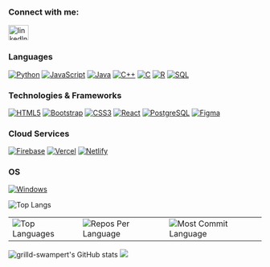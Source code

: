 

<h3 align="left">Connect with me:</h3>
<p align="left">
<a href="https://www.linkedin.com/in/swapnil-ranadive-953725254/" target="blank"><img align="center" src="https://raw.githubusercontent.com/rahuldkjain/github-profile-readme-generator/master/src/images/icons/Social/linked-in-alt.svg" alt="linkedln" height="30" width="40" /></a>  
</p>

### Languages
[![Python](https://img.shields.io/badge/python-black?style=for-the-badge&logo=python)](https://github.com/grilled-swampert)
[![JavaScript](https://img.shields.io/badge/javascript-black?style=for-the-badge&logo=javascript)](https://github.com/grilled-swampert)
[![Java](https://img.shields.io/badge/java-black?style=for-the-badge&logo=openjdk)](https://github.com/grilled-swampert)
[![C++](https://img.shields.io/badge/c++-black?style=for-the-badge&logo=cplusplus)](https://github.com/grilled-swampert)
[![C](https://img.shields.io/badge/c-black?style=for-the-badge&logo=c)](https://github.com/grilled-swampert)
[![R](https://img.shields.io/badge/r-black?style=for-the-badge&logo=r)](https://github.com/grilled-swampert)
[![SQL](https://img.shields.io/badge/sql-black?style=for-the-badge&logo=mysql)](https://github.com/grilled-swampert)

### Technologies & Frameworks
[![HTML5](https://img.shields.io/badge/html5-black?style=for-the-badge&logo=html5)](https://github.com/grilled-swampert)
[![Bootstrap](https://img.shields.io/badge/bootstrap-black?style=for-the-badge&logo=bootstrap)](https://github.com/grilled-swampert)
[![CSS3](https://img.shields.io/badge/css3-black?style=for-the-badge&logo=css3)](https://github.com/grilled-swampert)
[![React](https://img.shields.io/badge/React-black?style=for-the-badge&logo=react)](https://github.com/grilled-swampert)
[![PostgreSQL](https://img.shields.io/badge/PostgreSQL-black?style=for-the-badge&logo=postgresql)](https://github.com/grilled-swampert)
[![Figma](https://img.shields.io/badge/Figma-black?style=for-the-badge&logo=figma)](https://github.com/grilled-swampert)

### Cloud Services
[![Firebase](https://img.shields.io/badge/Firebase-black?style=for-the-badge&logo=firebase)](https://github.com/grilled-swampert)
[![Vercel](https://img.shields.io/badge/vercel-black?style=for-the-badge&logo=vercel)](https://github.com/grilled-swampert)
[![Netlify](https://img.shields.io/badge/netlify-black?style=for-the-badge&logo=netlify)](https://github.com/grilled-swampert)

### OS
[![Windows](https://img.shields.io/badge/Windows-black?style=for-the-badge&logo=Windows)](https://github.com/MinavKaria)

![Top Langs](https://github-readme-stats.vercel.app/api/top-langs/?username=grilled-swampert&layout=compact)

<table>
  <tr>
    <td>
      <img src="https://github-readme-stats.vercel.app/api/top-langs/?username=grilld-swampert&hide=html&hide_border=true&layout=compact&langs_count=8&theme=highcontrast" alt="Top Languages">
    </td>
    <td>
      <img src="https://github-profile-summary-cards.vercel.app/api/cards/repos-per-language?username=grilled-swampert&theme=highcontrast&hide_border=true" alt="Repos Per Language">
    </td>
    <td>
      <img src="https://github-profile-summary-cards.vercel.app/api/cards/most-commit-language?username=grilled-swampert&theme=highcontrast&hide_border=true" alt="Most Commit Language">
    </td>
  </tr>
</table>

</div>

<img src="https://github-readme-stats.vercel.app/api?username=grilled-swampert&hide_border=true&border_radius=15&show_icons=true&theme=highcontrast" alt="grilld-swampert's GitHub stats">

<img src="https://github-profile-summary-cards.vercel.app/api/cards/profile-details?username=grilled-swampert&theme=highcontrast&hide_border=true">
